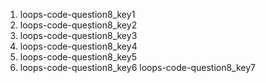 1. loops-code-question8_key1
2. loops-code-question8_key2
3. loops-code-question8_key3
4. loops-code-question8_key4
5. loops-code-question8_key5
6. loops-code-question8_key6
loops-code-question8_key7
